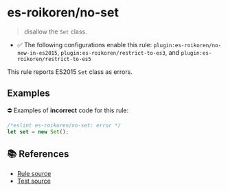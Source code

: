# es-roikoren/no-set
> disallow the `Set` class.

- ✅ The following configurations enable this rule: `plugin:es-roikoren/no-new-in-es2015`, `plugin:es-roikoren/restrict-to-es3`, and `plugin:es-roikoren/restrict-to-es5`

This rule reports ES2015 `Set` class as errors.

## Examples

⛔ Examples of **incorrect** code for this rule:

```js
/*eslint es-roikoren/no-set: error */
let set = new Set();
```

## 📚 References

- [Rule source](https://github.com/roikoren755/eslint-plugin-es/blob/v0.0.1/src/rules/no-set.ts)
- [Test source](https://github.com/roikoren755/eslint-plugin-es/blob/v0.0.1/tests/src/rules/no-set.ts)
